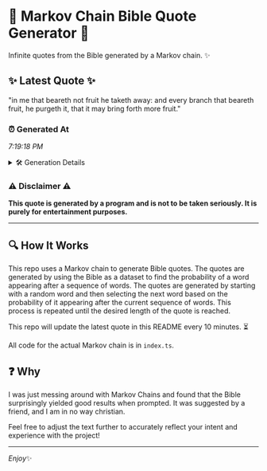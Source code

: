# 📖 Markov Chain Bible Quote Generator 📖

Infinite quotes from the Bible generated by a Markov chain. ✨

## ✨ Latest Quote ✨
"in me that beareth not fruit he taketh away: and every branch that beareth fruit, he purgeth it, that it may bring forth more fruit."

### ⏰ Generated At
*7:19:18 PM*

<details>
    <summary>🛠️ Generation Details</summary>
    <p>
        <strong>🌱 Seed:</strong> in<br>
        <strong>🔄 Iterations:</strong> 24<br>
        <strong>📜 Context History:</strong><br>[ in ]: me<br>[ in, me ]: that<br>[ in, me, that ]: beareth<br>[ in, me, that, beareth ]: not<br>[ in, me, that, beareth, not ]: fruit<br>[ in, me, that, beareth, not, fruit ]: he<br>[ me, that, beareth, not, fruit, he ]: taketh<br>[ that, beareth, not, fruit, he, taketh ]: away:<br>[ beareth, not, fruit, he, taketh, away: ]: and<br>[ not, fruit, he, taketh, away:, and ]: every<br>[ fruit, he, taketh, away:, and, every ]: branch<br>[ he, taketh, away:, and, every, branch ]: that<br>[ taketh, away:, and, every, branch, that ]: beareth<br>[ away:, and, every, branch, that, beareth ]: fruit,<br>[ and, every, branch, that, beareth, fruit, ]: he<br>[ every, branch, that, beareth, fruit,, he ]: purgeth<br>[ branch, that, beareth, fruit,, he, purgeth ]: it,<br>[ that, beareth, fruit,, he, purgeth, it, ]: that<br>[ beareth, fruit,, he, purgeth, it,, that ]: it<br>[ fruit,, he, purgeth, it,, that, it ]: may<br>[ he, purgeth, it,, that, it, may ]: bring<br>[ purgeth, it,, that, it, may, bring ]: forth<br>[ it,, that, it, may, bring, forth ]: more<br>[ that, it, may, bring, forth, more ]: fruit.<br>
    </p>
</details>

### ⚠️ Disclaimer ⚠️
**This quote is generated by a program and is not to be taken seriously. It is purely for entertainment purposes.**

---

## 🔍 How It Works

This repo uses a Markov chain to generate Bible quotes. The quotes are generated by using the Bible as a dataset to find the probability of a word appearing after a sequence of words. The quotes are generated by starting with a random word and then selecting the next word based on the probability of it appearing after the current sequence of words. This process is repeated until the desired length of the quote is reached.

This repo will update the latest quote in this README every 10 minutes. ⏳

All code for the actual Markov chain is in `index.ts`.

## ❓ Why

I was just messing around with Markov Chains and found that the Bible surprisingly yielded good results when prompted. 
It was suggested by a friend, and I am in no way christian.

Feel free to adjust the text further to accurately reflect your intent and experience with the project!

---

*Enjoy*✨
